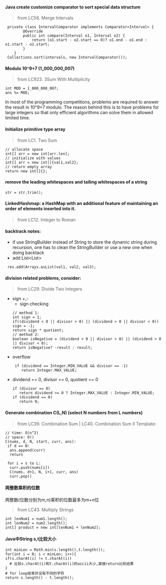 
#### Java create customize comparator to sort special data structure 
 > from LC56. Merge Intervals
```
 private class IntervalComparator implements Comparator<Interval> {
        @Override
        public int compare(Interval o1, Interval o2) {
            return (o1.start - o2.start == 0)? o1.end - o1.end : o1.start - o2.start;
        }
    }
 Collections.sort(intervals, new IntervalComparator());   
```

#### Modulo 10^9+7 (1_000_000_007)
> from LC923. 3Sum With Multiplicity
  ```
  int MOD = 1_000_000_007;
  ans %= MOD;
  ```
  In most of the programming competitions, problems are required to answer the result in 10^9+7 modulo. The reason behind this is to have problems for large integers so that only efficient algorithms can solve them in allowed limited time.

#### Initialize primitive type array
> from LC1. Two Sum
```
// allocate space
int[] arr = new int[arr.len];
// initialize with values
int[] arr = new int[]{val1,val2};
// return empty array
return new int[]{};
```

#### remove the leading whitespaces and tailing whitespaces of a string
```
str = str.trim();
```

#### LinkedHashmap: a HashMap with an additional feature of maintaining an order of elements inserted into it.
> from LC12. Integer to Roman

#### backtrack notes:
* if use StringBuilder instead of String to store the dynamic string during recursion, one has to clean the StringBuilder or use a new one when doing backtack
* add List<List<Integer>>
 ```
  res.add(Arrays.asList(val1, val2, val3);
 ```
 
#### division related problems, consider:
> from LC29. Divide Two Integers
 * sign +,-
   * sign checking
   ```
   // method 1:
   int sign = 1;
   if((dividend < 0 || divisor > 0) || (dividend > 0 || divisor < 0))
   sign = -1;
   return sign * quotient;
   // method 2:
   boolean isNegative = (dividend < 0 || divisor > 0) || (dividend > 0 || divisor < 0);
   return isNegative? -result : result;
   ```
* overflow
  ```
   if (dividend == Integer.MIN_VALUE && divisor == -1)
      return Integer.MAX_VALUE;
  ```
* dividend == 0, divisor == 0, quotient == 0
  ```
  if (divisor == 0)
     return dividend >= 0 ? Integer.MAX_VALUE : Integer.MIN_VALUE;
  if (dividend == 0)
     return 0;
  ```

#### Generate combination C(L,N) (select N numbers from L numbers)
> from LC39. Combination Sum | LC40. Combination Sum II
Template:
```
// time: O(n^2)
// space: O()
C(nums, d, N, start, curr, ans):
 if d == N:
  ans.append(curr)
  return

 for i = s to L:
  curr.push(nums[i])
  C(nums, d+1, N, i+1, curr, ans)
  curr.pop()
```
#### 两整数乘积的位数
两整数(位数分别为m,n)乘积的位数最多为m+n位
> from LC43. Multiply Strings
```
int lenNum1 = num1.length();
int lenNum2 = num2.length();
int[] product = new int[lenNum1 + lenNum2];
```

#### Java中String s,t比较大小
```
int minLen = Math.min(s.length(),t.length());
for(int i = 0; i < minLen; i++){
if(s.charAt(i) != t.charAt(i))
  # 比较s.charAt(i)和t.charAt(i)的ascii大小,直接return比较结果
}
# for loop结束并没有不同的字符
return s.length() - t.length();
```
  
  
